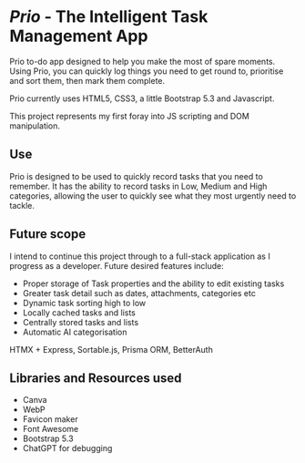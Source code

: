 # *Prio* - The Intelligent Task Management App

Prio to-do app designed to help you make the most of spare moments. Using Prio, you can quickly log things you need to get round to, prioritise and sort them, then mark them complete.

Prio currently uses HTML5, CSS3, a little Bootstrap 5.3 and Javascript.

This project represents my first foray into JS scripting and DOM manipulation.

## Use
Prio is designed to be used to quickly record tasks that you need to remember. It has the ability to record tasks in Low, Medium and High categories, allowing the user to quickly see what they most urgently need to tackle.

## Future scope
I intend to continue this project through to a full-stack application as I progress as a developer. Future desired features include:

- Proper storage of Task properties and the ability to edit existing tasks
- Greater task detail such as dates, attachments, categories etc
- Dynamic task sorting high to low
- Locally cached tasks and lists 
- Centrally stored tasks and lists
- Automatic AI categorisation

HTMX + Express, Sortable.js, Prisma ORM, BetterAuth

## Libraries and Resources used
- Canva
- WebP
- Favicon maker
- Font Awesome
- Bootstrap 5.3
- ChatGPT for debugging
